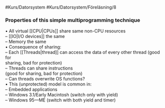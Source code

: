 #Kurs/Datorsystem #Kurs/Datorsystem/Föreläsning/8 
### Properties of this simple multiprogramming technique  
• All virtual [[CPU|CPUs]] share same non-CPU resources  
– [[IO|I/O devices]] the same  
– Memory the same  
• Consequence of sharing:  
– Each [[Threads|thread]] can access the data of every other thread (good for  
sharing, bad for protection)  
– Threads can share instructions  
(good for sharing, bad for protection)  
– Can threads overwrite OS functions?  
• This (unprotected) model is common in:  
– Embedded applications  
– Windows 3.1/Early Macintosh (switch only with yield)  
– Windows 95—ME (switch with both yield and timer)